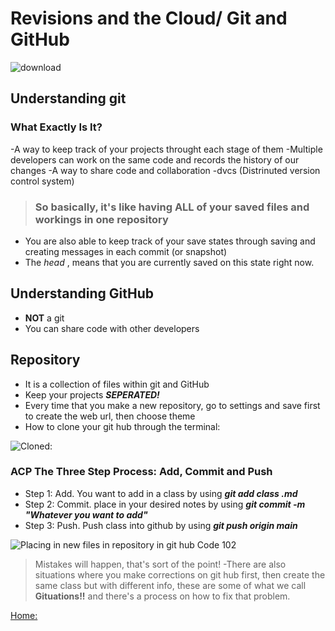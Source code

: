# Revisions and the Cloud/ Git and GitHub

![download](https://user-images.githubusercontent.com/108201205/176224245-8389cbc3-e320-43f3-b585-7adc117de8e5.jpg)

## Understanding git

### What Exactly Is It?

-A way to keep track of your projects throught each stage of them
-Multiple developers can work on the same code and records the history of our changes
-A way to share code and collaboration
-dvcs (Distrinuted version control system)

>### So basically, it's like having **ALL** of your saved files and workings in one repository

- You are also able to keep track of your save states through saving and creating messages in each commit (or snapshot)
- The *head* , means that you are currently saved on this state right now.

## Understanding GitHub

- **NOT** a git
- You can share code with other developers

## Repository

- It is a collection of files within git and GitHub
- Keep your projects ***SEPERATED!***
- Every time that you make a new repository, go to settings and save first to create the web url, then choose theme
- How to clone your git hub through the terminal:

 ![Cloned:](https://user-images.githubusercontent.com/108201205/176253041-18cd5707-fbc4-4fed-945a-d3f476b20751.png)

### ACP The Three Step Process: Add, Commit and Push

- Step 1: Add. You want to add in a class by using ***git add class .md***
- Step 2: Commit. place in your desired notes by using ***git commit -m "Whatever you want to add"***
- Step 3: Push. Push class into github by using ***git push origin main***

![Placing in new files in repository in git hub Code 102](https://user-images.githubusercontent.com/108201205/176253159-a4df36d4-1a3f-486d-8bc6-c6068f01c45f.png)

> Mistakes will happen, that's sort of the point!
-There are also situations where you make corrections on git hub first, then create the same class but with different info, these are some of what we call **Gituations!!** and there's a process on how to fix that problem.

[Home:](https://keelen-fisher.github.io/reading-notes/)
